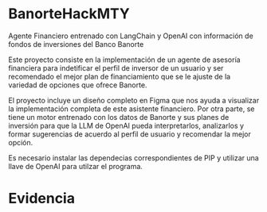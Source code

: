 # BanorteHackMTY
Agente Financiero entrenado con LangChain y OpenAI con información de fondos de inversiones del Banco Banorte


Este proyecto consiste en la implementación de un agente de asesoría financiera
para indetificar el perfil de inversor de un usuario y ser recomendado el mejor plan de financiamiento que se le ajuste
de la variedad de opciones que ofrece Banorte.

El proyecto incluye un diseño completo en Figma que nos ayuda a visualizar la implementación completa de este asistente financiero.
Por otra parte, se tiene un motor entrenado con los datos de Banorte y sus planes de inversión para que la LLM de OpenAI pueda interpretarlos, analizarlos
y formar sugerencias de acuerdo al perfil de usuario y recomendar la mejor opción. 

Es necesario instalar las dependecias correspondientes de PIP y utilizar una llave de OpenAI para utilzar el programa. 


# Evidencia

